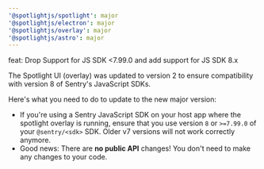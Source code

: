 ```yaml
---
'@spotlightjs/spotlight': major
'@spotlightjs/electron': major
'@spotlightjs/overlay': major
'@spotlightjs/astro': major
---
```


feat: Drop Support for JS SDK <7.99.0 and add support for JS SDK 8.x

The Spotlight UI (overlay) was updated to version 2 to ensure compatibility with version 8 of Sentry's JavaScript SDKs.

Here's what you need to do to update to the new major version:

- If you're using a Sentry JavaScript SDK on your host app where the spotlight overlay is running, ensure that you use
  version `8` or `>=7.99.0` of your `@sentry/<sdk>` SDK. Older v7 versions will not work correctly anymore.
- Good news: There are **no public API** changes! You don't need to make any changes to your code.
